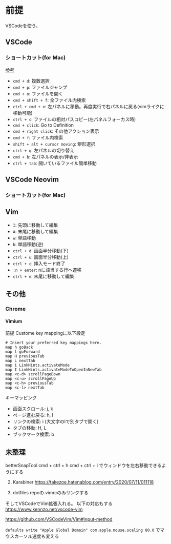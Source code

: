 # 前提
VSCodeを使う。

## VSCode
### ショートカット(for Mac)
[参考](https://code.visualstudio.com/shortcuts/keyboard-shortcuts-macos.pdf)

- `cmd + d`: 複数選択
- `cmd + p`: ファイルジャンプ
- `cmd + o`: ファイルを開く
- `cmd + shift + f`: 全ファイル内検索
- `ctrl + cmd + e`: 左パネルに移動。再度実行で右パネルに戻る(vimライクに移動可能)
- `ctrl + c`: ファイルの相対パスコピー(左パネルフォーカス時)
- `cmd + click`: Go to Definition
- `cmd + right click`: その他アクション表示
- `cmd + f`: ファイル内検索
- `shift + alt + cursor moving`: 矩形選択
- `ctrl + q`: 左パネルの切り替え
- `cmd + b`: 左パネルの表示/非表示
- `ctrl + tab`: 開いているファイル簡単移動

## VSCode Neovim
### ショートカット(for Mac)

## Vim
- `I`: 先頭に移動して編集
- `A`: 末尾に移動して編集
- `w`: 単語移動
- `b`: 単語移動(逆)
- `ctrl + d`: 画面半分移動(下)
- `ctrl + u`: 画面半分移動(上)
- `ctrl + c`: 挿入モード終了
- `:n + enter`: nに該当する行へ遷移
- `ctrl + e`: 末尾に移動して編集

## その他
### Chrome
#### Vimium
前提
Custome key mappingに以下設定

```
# Insert your preferred key mappings here.
map h goBack
map l goForward
map H previousTab
map L nextTab
map i LinkHints.activateMode
map I LinkHints.activateModeToOpenInNewTab
map <c-d> scrollPageDown
map <c-u> scrollPageUp
map <c-h> previousTab
map <c-l> nextTab
```

キーマッピング

- 画面スクロール: j, k
- ページ進む戻る: h, l
- リンクの検索: i (大文字のIで別タブで開く)
- タブの移動: H, L
- ブックマーク検索: b

## 未整理

betterSnapTool
cmd + ctrl + h
cmd + ctrl + l
でウィンドウを左右移動できるようにする

2. Karabiner
https://takezoe.hatenablog.com/entry/2020/07/11/011118

4. dotfiles repoの.vimrcのみリンクする

そしてVSCodeでVim拡張入れる。
以下の対応もする
https://www.kennzo.net/vscode-vim

https://github.com/VSCodeVim/Vim#input-method

`defaults write "Apple Global Domain" com.apple.mouse.scaling 80.0` でマウスカーソル速度も変える
